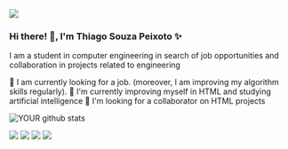 <img src="https://www.google.com/search?q=gif+computa%C3%A7%C3%A3o&sxsrf=ALeKk00OfzXW4mN6y65iq3XRtM9gzOL5Ug:1620841009076&source=lnms&tbm=isch&sa=X&ved=2ahUKEwjw69Sk18TwAhX6IbkGHVEfD7YQ_AUoAXoECAEQAw&biw=1366&bih=671#imgrc=PsXiY8jIJBoxdM">

### Hi there! 👋, I'm Thiago Souza Peixoto ✨
I am a student in computer engineering in search of job opportunities and collaboration in projects related to engineering

🔭 I am currently looking for a job. (moreover, I am improving my algorithm skills regularly).
🌱 I'm currently improving myself in HTML and studying artificial intelligence
🤝 I'm looking for a collaborator on HTML projects

![YOUR github stats](https://github-readme-stats.vercel.app/api?username=Thiagosp20)

[<img src="https://img.shields.io/badge/twitter-%231DA1F2.svg?&style=for-the-badge&logo=twitter&logoColor=white" />](https://twitter.com/Thiagosouzap1)
[<img src="https://img.shields.io/badge/linkedin-%230077B5.svg?&style=for-the-badge&logo=linkedin&logoColor=white" />](https://www.linkedin.com/in/thiago-souza-peixoto-35a895211/) 
[<img src = "https://img.shields.io/badge/instagram-%23E4405F.svg?&style=for-the-badge&logo=instagram&logoColor=white">](https://www.instagram.com/thiagop15/) 
[<img src = "https://img.shields.io/badge/facebook-%231877F2.svg?&style=for-the-badge&logo=facebook&logoColor=white">](https://www.facebook.com/thiago.peixoto.921/)
